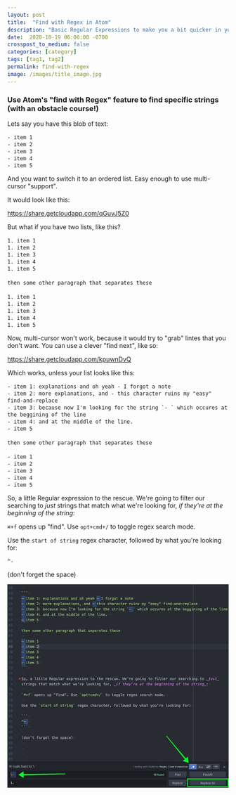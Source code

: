 ```yaml
---
layout: post
title:  "Find with Regex in Atom"
description: "Basic Regular Expressions to make you a bit quicker in your editor"
date:  2020-10-19 06:00:00 -0700
crosspost_to_medium: false
categories: [category]
tags: [tag1, tag2]
permalink: find-with-regex
image: /images/title_image.jpg
---
```



### Use Atom's "find with Regex" feature to find specific strings (with an obstacle course!)



Lets say you have this blob of text:

```
- item 1
- item 2
- item 3
- item 4
- item 5
```

And you want to switch it to an ordered list. Easy enough to use multi-cursor "support".

It would look like this:

https://share.getcloudapp.com/qGuvJ5Z0

But what if you have two lists, like this?

```
1. item 1
1. item 2
1. item 3
1. item 4
1. item 5

then some other paragraph that separates these

1. item 1
1. item 2
1. item 3
1. item 4
1. item 5
```

Now, multi-cursor won't work, because it would try to "grab" lintes that you don't want. You can use a clever "find next", like so:

https://share.getcloudapp.com/kpuwnDvQ

Which works, unless your list looks like this:


```
- item 1: explanations and oh yeah - I forgot a note
- item 2: more explanations, and - this character ruins my "easy" find-and-replace
- item 3: because now I'm looking for the string `- ` which occures at the beggining of the line
- item 4: and at the middle of the line. 
- item 5

then some other paragraph that separates these

- item 1
- item 2
- item 3
- item 4
- item 5
```

So, a little Regular expression to the rescue. We're going to filter our searching to _just_ strings that match what we're looking for, _if they're at the beginning of the string_:

`⌘+f` opens up "find". Use `opt+cmd+/` to toggle regex search mode.

Use the `start of string` regex character, followed by what you're looking for:

```
^- 
```

(don't forget the space)

![regex screenshot](/_drafts/atom-find-with-regex/regex-find-and-replace.jpg)


